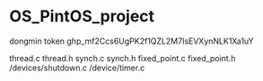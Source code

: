 # OS_PintOS_project

dongmin token 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

thread.c
thread.h
synch.c
synch.h
fixed_point.c
fixed_point.h
/devices/shutdown.c
/device/timer.c
